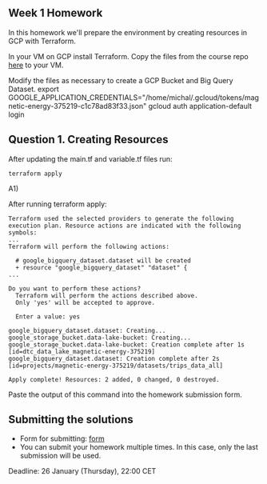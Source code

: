 ## Week 1 Homework

In this homework we'll prepare the environment by creating resources in GCP with Terraform.

In your VM on GCP install Terraform. Copy the files from the course repo
[here](https://github.com/DataTalksClub/data-engineering-zoomcamp/tree/main/week_1_basics_n_setup/1_terraform_gcp/terraform) to your VM.

Modify the files as necessary to create a GCP Bucket and Big Query Dataset.
export GOOGLE_APPLICATION_CREDENTIALS="/home/michal/.gcloud/tokens/magnetic-energy-375219-c1c78ad83f33.json"
gcloud auth application-default login


## Question 1. Creating Resources

After updating the main.tf and variable.tf files run:

```
terraform apply
```
A1)

After running terraform apply: 
```
Terraform used the selected providers to generate the following execution plan. Resource actions are indicated with the following symbols:
...
Terraform will perform the following actions:

  # google_bigquery_dataset.dataset will be created
  + resource "google_bigquery_dataset" "dataset" {
...

Do you want to perform these actions?
  Terraform will perform the actions described above.
  Only 'yes' will be accepted to approve.

  Enter a value: yes

google_bigquery_dataset.dataset: Creating...
google_storage_bucket.data-lake-bucket: Creating...
google_storage_bucket.data-lake-bucket: Creation complete after 1s [id=dtc_data_lake_magnetic-energy-375219]
google_bigquery_dataset.dataset: Creation complete after 2s [id=projects/magnetic-energy-375219/datasets/trips_data_all]

Apply complete! Resources: 2 added, 0 changed, 0 destroyed.
```

Paste the output of this command into the homework submission form.


## Submitting the solutions

* Form for submitting: [form](https://forms.gle/S57Xs3HL9nB3YTzj9)
* You can submit your homework multiple times. In this case, only the last submission will be used. 

Deadline: 26 January (Thursday), 22:00 CET

